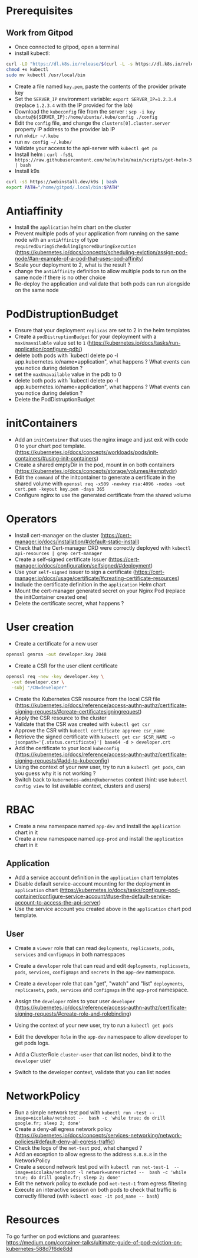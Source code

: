 # Prerequisites

## Work from Gitpod

- Once connected to gitpod, open a terminal
- install kubectl:

```sh
curl -LO "https://dl.k8s.io/release/$(curl -L -s https://dl.k8s.io/release/stable.txt)/bin/linux/amd64/kubectl"
chmod +x kubectl
sudo mv kubectl /usr/local/bin
```

- Create a file named `key.pem`, paste the contents of the provider private key
- Set the `SERVER_IP` environment variable: `export SERVER_IP=1.2.3.4` (replace `1.2.3.4` with the IP provided for the lab)
- Download the `kubeconfig` file from the server : `scp -i key ubuntu@${SERVER_IP}:/home/ubuntu/.kube/config ./config`
- Edit the `config` file, and change the `clusters[0].cluster.server` property IP address to the provider lab IP
- run `mkdir ~/.kube`
- run `mv config ~/.kube/`
- Validate your access to the api-server with `kubectl get po`
- Install helm : `curl -fsSL https://raw.githubusercontent.com/helm/helm/main/scripts/get-helm-3 | bash`
- Install k9s
```sh
curl -sS https://webinstall.dev/k9s | bash
export PATH="/home/gitpod/.local/bin:$PATH"
```

# Antiaffinity

- Install the `application` helm chart on the cluster
- Prevent multiple pods of your application from running on the same node with an `antiAffinity` of type `requiredDuringSchedulingIgnoredDuringExecution` (https://kubernetes.io/docs/concepts/scheduling-eviction/assign-pod-node/#an-example-of-a-pod-that-uses-pod-affinity)
- Scale your deployment to 2, what is the result ?
- change the `antiAffinity` definition to allow multiple pods to run on the same node if there is no other choice
- Re-deploy the application and validate that both pods can run alongside on the same node

# PodDistruptionBudget

- Ensure that your deployment `replicas` are set to 2 in the helm templates
- Create a `podDistruptionBudget` for your deployment with a `maxUnavailable` value set to `1` (https://kubernetes.io/docs/tasks/run-application/configure-pdb/)
- delete both pods with `kubectl delete po -l app.kubernetes.io/name=application", what happens ? What events can you notice during deletion ?
- set the `maxUnavailable` value in the pdb to 0
- delete both pods with `kubectl delete po -l app.kubernetes.io/name=application", what happens ? What events can you notice during deletion ?
- Delete the PodDistruptionBudget

# initContainers

- Add an `initContainer` that uses the nginx image and just exit with code 0 to your chart pod template. (https://kubernetes.io/docs/concepts/workloads/pods/init-containers/#using-init-containers)
- Create a shared emptyDir in the pod, mount in on both containers (https://kubernetes.io/docs/concepts/storage/volumes/#emptydir)
- Edit the `command` of the initcontainer to generate a certificate in the shared volume with `openssl req -x509 -newkey rsa:4096 -nodes -out cert.pem -keyout key.pem -days 365`
- Configure nginx to use the generated certificate from the shared volume

# Operators

- Install cert-manager on the cluster (https://cert-manager.io/docs/installation/#default-static-install)
- Check that the Cert-manager CRD were correctly deployed with `kubectl api-resources | grep cert-manager`
- Create a self-signed certificate Issuer (https://cert-manager.io/docs/configuration/selfsigned/#deployment)
- Use your `self-signed` issuer to sign a certificate (https://cert-manager.io/docs/usage/certificate/#creating-certificate-resources)
- Include the certificate definition in the `application` Helm chart
- Mount the cert-manager generated secret on your Nginx Pod (replace the initContainer created one)
- Delete the certificate secret, what happens ?


# User creation

- Create a certificate for a new user
```sh
openssl genrsa -out developer.key 2048
```
- Create a CSR for the user client certificate
```sh
openssl req -new -key developer.key \
  -out developer.csr \
  -subj "/CN=developer"
```
- Create the Kubernetes CSR resource from the local CSR file (https://kubernetes.io/docs/reference/access-authn-authz/certificate-signing-requests/#create-certificatesigningrequest)
- Apply the CSR resource to the cluster
- Validate that the CSR was created with `kubectl get csr`
- Approve the CSR with `kubectl certificate approve csr_name`
- Retrieve the signed certificate with `kubectl get csr $CSR_NAME -o jsonpath='{.status.certificate}'| base64 -d > developer.crt`
- Add the certificate to your local `kubeconfig` (https://kubernetes.io/docs/reference/access-authn-authz/certificate-signing-requests/#add-to-kubeconfig)
- Using the context of your new user, try to run a `kubectl get pods`, can you guess why it is not working ?
- Switch back to `kubernetes-admin@kubernetes` context (hint: use `kubectl config view` to list available context, clusters and users)

# RBAC

- Create a new namespace named `app-dev` and install the `application` chart in it
- Create a new namespace named `app-prod` and install the `application` chart in it

## Application

- Add a service account definition in the `application` chart templates
- Disable default service-account mounting for the deployment in `application` chart (https://kubernetes.io/docs/tasks/configure-pod-container/configure-service-account/#use-the-default-service-account-to-access-the-api-server)
- Use the service account you created above in the `application` chart pod template.

## User

- Create a `viewer` role that can read `deployments`, `replicasets`, `pods`, `services` and `configmaps` in both namespaces
- Create a `developer` role that can read and edit `deployments`, `replicasets`, `pods`, `services`, `configmaps` and `secrets` in the `app-dev` namespace.

- Create a `developer` role that can "get", "watch" and "list" `deployments`, `replicasets`, `pods`, `services` and `configmaps` in the `app-prod` namespace.

- Assign the `developer` roles to your user `developer` (https://kubernetes.io/docs/reference/access-authn-authz/certificate-signing-requests/#create-role-and-rolebinding)

- Using the context of your new user, try to run a `kubectl get pods`

- Edit the developer `Role` in the `app-dev` namespace to allow developer to get pods logs.
- Add a ClusterRole `cluster-user` that can list nodes, bind it to the `developer` user
- Switch to the developer context, validate that you can list nodes

# NetworkPolicy


- Run a simple network test pod with `kubectl run -test --image=nicolaka/netshoot --  bash -c 'while true; do drill google.fr; sleep 2; done'`
- Create a deny-all egress network policy (https://kubernetes.io/docs/concepts/services-networking/network-policies/#default-deny-all-egress-traffic)
- Check the logs of the `net-test` pod, what changed ?
- Add an exception to allow egress to the address `8.8.8.8` in the NetworkPolicy
- Create a second network test pod with `kubectl run net-test-1  --image=nicolaka/netshoot -l network=unresricted --  bash -c 'while true; do drill google.fr; sleep 2; done'`
- Edit the network policy to exclude pod `net-test-1` from egress filtering
- Execute an interactive session on both pods to check that traffic is correctly filtered (with `kubectl exec -it pod_name -- bash`)



# Resources

To go further on pod evictions and guarantees: https://medium.com/container-talks/ultimate-guide-of-pod-eviction-on-kubernetes-588d7f6de8dd
